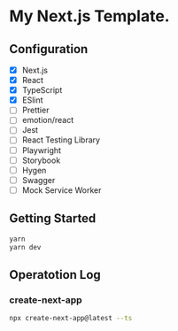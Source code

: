 # My Next.js Template.
## Configuration
- [x] Next.js
- [x] React
- [x] TypeScript
- [x] ESlint
- [ ] Prettier
- [ ] emotion/react
- [ ] Jest
- [ ] React Testing Library
- [ ] Playwright
- [ ] Storybook
- [ ] Hygen
- [ ] Swagger
- [ ] Mock Service Worker

## Getting Started
```bash
yarn
yarn dev
```

## Operatotion Log
### create-next-app
```bash
npx create-next-app@latest --ts
```